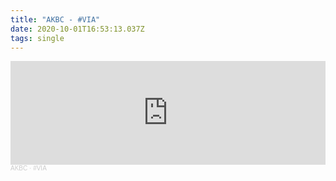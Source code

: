 ```yaml
---
title: "AKBC - #VIA"
date: 2020-10-01T16:53:13.037Z
tags: single
---
```

<iframe width="100%" height="166" scrolling="no" frameborder="no" allow="autoplay" src="https://w.soundcloud.com/player/?url=https%3A//api.soundcloud.com/tracks/900596230&color=%23ff5500&auto_play=false&hide_related=false&show_comments=true&show_user=true&show_reposts=false&show_teaser=true"></iframe><div style="font-size: 10px; color: #cccccc;line-break: anywhere;word-break: normal;overflow: hidden;white-space: nowrap;text-overflow: ellipsis; font-family: Interstate,Lucida Grande,Lucida Sans Unicode,Lucida Sans,Garuda,Verdana,Tahoma,sans-serif;font-weight: 100;"><a href="https://soundcloud.com/arcaboucoakbc" title="AKBC" target="_blank" style="color: #cccccc; text-decoration: none;">AKBC</a> · <a href="https://soundcloud.com/arcaboucoakbc/via" title="#VIA" target="_blank" style="color: #cccccc; text-decoration: none;">#VIA</a></div>